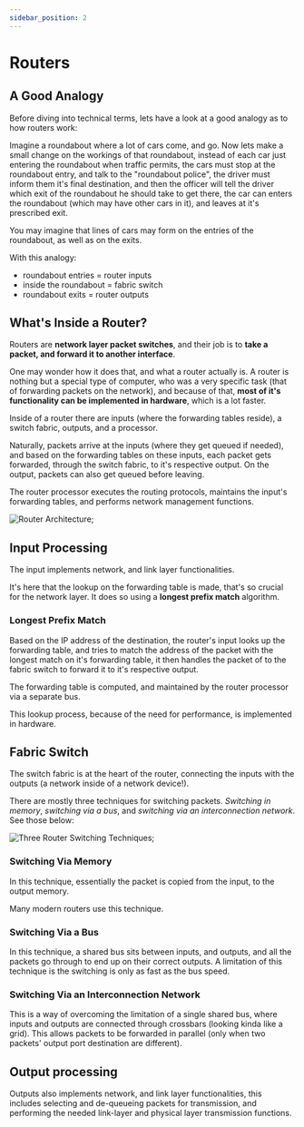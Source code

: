 ```yaml
---
sidebar_position: 2
---
```


# Routers

## A Good Analogy

Before diving into technical terms, lets have a look at a good analogy as to how routers work:

Imagine a roundabout where a lot of cars come, and go. Now lets make a small change on the workings of that roundabout, instead of each car just entering the roundabout when traffic permits, the cars must stop at the roundabout entry, and talk to the "roundabout police", the driver must inform them it's final destination, and then the officer will tell the driver which exit of the roundabout he should take to get there, the car can enters the roundabout (which may have other cars in it), and leaves at it's prescribed exit.

You may imagine that lines of cars may form on the entries of the roundabout, as well as on the exits.

With this analogy:

- roundabout entries = router inputs
- inside the roundabout = fabric switch
- roundabout exits = router outputs

## What's Inside a Router?

Routers are **network layer packet switches**, and their job is to **take a packet, and forward it to another interface**.

One may wonder how it does that, and what a router actually is. A router is nothing but a special type of computer, who was a very specific task (that of forwarding packets on the network), and because of that, **most of it's functionality can be implemented in hardware**, which is a lot faster.

Inside of a router there are inputs (where the forwarding tables reside), a switch fabric, outputs, and a processor.

Naturally, packets arrive at the inputs (where they get queued if needed), and based on the forwarding tables on these inputs, each packet gets forwarded, through the switch fabric, to it's respective output. On the output, packets can also get queued before leaving.

The router processor executes the routing protocols, maintains the input's forwarding tables, and performs network management functions.

![Router Architecture](/img/docs/router-architecture.png);

## Input Processing

The input implements network, and link layer functionalities.

It's here that the lookup on the forwarding table is made, that's so crucial for the network layer. It does so using a **longest prefix match** algorithm.

### Longest Prefix Match

Based on the IP address of the destination, the router's input looks up the forwarding table, and tries to match the address of the packet with the longest match on it's forwarding table, it then handles the packet of to the fabric switch to forward it to it's respective output.

The forwarding table is computed, and maintained by the router processor via a separate bus.

This lookup process, because of the need for performance, is implemented in hardware.

## Fabric Switch

The switch fabric is at the heart of the router, connecting the inputs with the outputs (a network inside of a network device!).

There are mostly three techniques for switching packets. _Switching in memory_, _switching via a bus_, and _switching via an interconnection network_. See those below:

![Three Router Switching Techniques](/img/docs/switching-techniques.png);

### Switching Via Memory

In this technique, essentially the packet is copied from the input, to the output memory.

Many modern routers use this technique.

### Switching Via a Bus

In this technique, a shared bus sits between inputs, and outputs, and all the packets go through to end up on their correct outputs. A limitation of this technique is the switching is only as fast as the bus speed.

### Switching Via an Interconnection Network

This is a way of overcoming the limitation of a single shared bus, where inputs and outputs are connected through crossbars (looking kinda like a grid). This allows packets to be forwarded in parallel (only when two packets' output port destination are different).

## Output processing

Outputs also implements network, and link layer functionalities, this includes selecting and de-queueing packets for transmission, and performing the needed link-layer and physical layer transmission functions.
